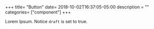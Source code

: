 +++
title= "Button"
date= 2018-10-02T16:37:05-05:00
description = ""
categories= ["component"]
+++

Lorem Ipsum.
Notice `draft` is set to true.